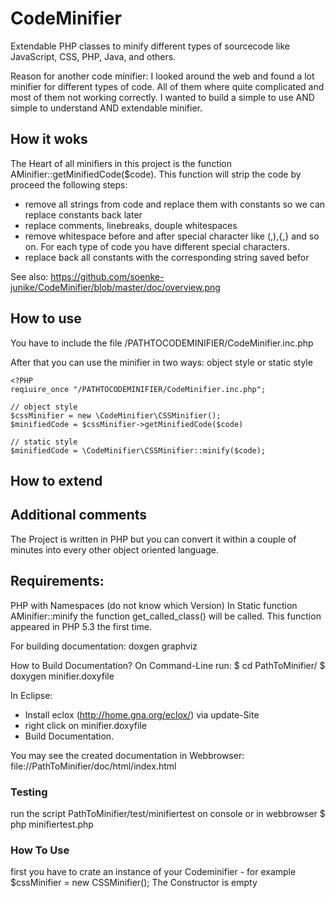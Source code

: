 CodeMinifier
============

Extendable PHP classes to minify different types of sourcecode like JavaScript, CSS, PHP, Java, and others.

Reason for another code minifier: I looked around the web and found a lot minifier for different types of code. All of them where quite complicated and most of them not working correctly. I wanted to build a simple to use AND simple to understand AND extendable minifier.

## How it woks

The Heart of all minifiers in this project is the function AMinifier::getMinifiedCode($code). This function will strip the code by proceed the following steps:
* remove all strings from code and replace them with constants so we can replace constants back later
* replace comments, linebreaks, douple whitespaces
* remove whitespace before and after special character like (,),{,} and so on. For each type of code you have different special characters.
* replace back all constants with the corresponding string saved befor

See also: https://github.com/soenke-junike/CodeMinifier/blob/master/doc/overview.png

## How to use

You have to include the file /PATHTOCODEMINIFIER/CodeMinifier.inc.php

After that you can use the minifier in two ways: object style or static style

```
<?PHP
reqiuire_once "/PATHTOCODEMINIFIER/CodeMinifier.inc.php";

// object style
$cssMinifier = new \CodeMinifier\CSSMinifier();
$minifiedCode = $cssMinifier->getMinifiedCode($code)

// static style
$minifiedCode = \CodeMinifier\CSSMinifier::minify($code);
```


## How to extend

## Additional comments

The Project is written in PHP but you can convert it within a couple of minutes into every other object oriented language.

## Requirements:
PHP with Namespaces (do not know which Version)
In Static function AMinifier::minify the function get_called_class() will be called. This function appeared in PHP 5.3 the first time.


For building documentation:
doxgen
graphviz


How to Build Documentation?
On Command-Line run:
$ cd PathToMinifier/
$ doxygen minifier.doxyfile

In Eclipse: 
- Install eclox (http://home.gna.org/eclox/) via update-Site
- right click on minifier.doxyfile
- Build Documentation.

You may see the created documentation in Webbrowser: file://PathToMinifier/doc/html/index.html


### Testing ###
run the script PathToMinifier/test/minifiertest on console or in webbrowser
$ php minifiertest.php


### How To Use ###
first you have to crate an instance of your Codeminifier - for example $cssMinifier = new CSSMinifier(); The Constructor is empty
